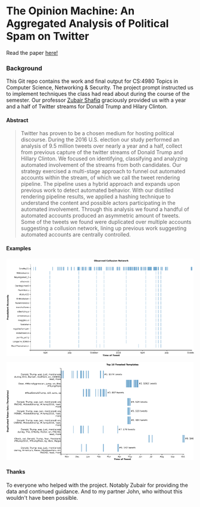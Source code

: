 # **The Opinion Machine:** An Aggregated Analysis of Political Spam on Twitter

Read the paper [here!](OpinionMachine.pdf)

### Background

This Git repo contains the work and final output for CS:4980 Topics in Computer Science, Networking & Security. The project prompt instructed us to implement techniques the class had read about during the course of the semester. Our professor [Zubair Shafiq](https://twitter.com/zubair_shafiq) graciously provided us with a year and a half of Twitter streams for Donald Trump and Hilary Clinton.

#### Abstract

> Twitter has proven to be a chosen medium for hosting political discourse. During the 2016 U.S. election our study performed an analysis of 9.5 million tweets over nearly a year and a half, collect from previous capture of the twitter streams of Donald Trump and Hillary Clinton. We focused on identifying, classifying and analyzing automated involvement of the streams from both candidates. Our strategy exercised a multi-stage approach to funnel out automated accounts within the stream, of which we call the tweet rendering pipeline. The pipeline uses a hybrid approach and expands upon previous work to detect automated behavior. With our distilled rendering pipeline results, we applied a hashing technique to understand the content and possible actors participating in the automated involvement. Through this analysis we found a handful of automated accounts produced an asymmetric amount of tweets. Some of the tweets we found were duplicated over multiple accounts suggesting a collusion network, lining up previous work suggesting automated accounts are centrally controlled.


#### Examples

![Example of a Collusion Network, we see many sock-puppets tweeting concurrently.](viz/paper/timeline/collusion-network-on-twitter.png "Collusion Network")

![Top Tweeted Hashes](viz/paper/timeline/top-10-hashes.png "Most Tweeted Hashes")


#### Thanks

To everyone who helped with the project. Notably Zubair for providing the data and continued guidance. And to my partner John, who without this wouldn't have been possible. 
